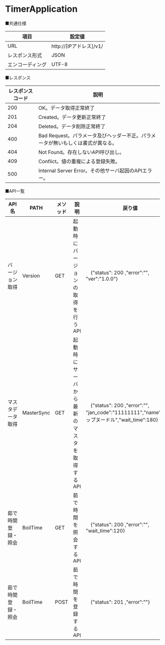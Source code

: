 # TimerApplication

■共通仕様

| 項目 | 設定値 |
| --- | --- | 
| URL | http://[IPアドレス]/v1/ |
| レスポンス形式 | JSON |
| エンコーディング | UTF-8 |

■レスポンス

| レスポンスコード | 説明 |
| --- | --- | 
| 200 | OK。データ取得正常終了 | 
| 201 | Created。データ更新正常終了 | 
| 204 | Deleted。データ削除正常終了 | 
| 400 | Bad Request。パラメータ及びヘッダー不正。パラメータが無いもしくは書式が異なる。 | 
| 404 | Not Found。存在しないAPI呼び出し。 | 
| 409 | Conflict。値の重複による登録失敗。 | 
| 500 | Internal Server Error。その他サーバ起因のAPIエラー。 | 

■API一覧

| API名 | PATH | メソッド | 説明 |　戻り値 |
| --- | --- | --- | --- | --- |
| バージョン取得 | Version | GET | 起動時にバージョンの取得を行うAPI |　{"status": 200 ,"error":"", "ver":"1.0.0"} |
| マスタデータ取得 | MasterSync | GET | 起動時にサーバから最新のマスタを取得するAPI |　{"status": 200 ,"error":"", "jan_code":"11111111","name":"カップヌードル","wait_time":180} |
| 茹で時間登録・照会 | BoilTime | GET | 茹で時間を照会するAPI |　{"status": 200 ,"error":"", "wait_time":120} |
| 茹で時間登録・照会 | BoilTime | POST | 茹で時間を登録するAPI |　{"status": 201 ,"error":""} |
